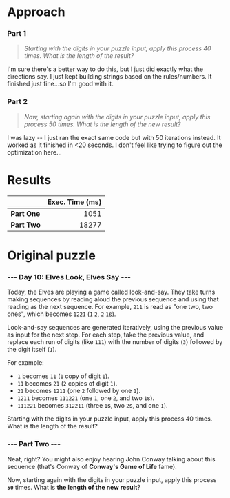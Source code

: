# Approach
### Part 1
> _Starting with the digits in your puzzle input, apply this process 40 times. What is the length of the result?_

I'm sure there's a better way to do this, but I just did exactly what the directions say. I just kept building strings
based on the rules/numbers. It finished just fine...so I'm good with it.

### Part 2
> _Now, starting again with the digits in your puzzle input, apply this process 50 times. What is the length of the new result?_

I was lazy -- I just ran the exact same code but with 50 iterations instead. It worked as it finished in <20 seconds.
I don't feel like trying to figure out the optimization here...

# Results

|              | Exec. Time (ms) |
|--------------|----------------:|
| **Part One** |            1051 |
| **Part Two** |           18277 |

# Original puzzle
### --- Day 10: Elves Look, Elves Say ---
Today, the Elves are playing a game called look-and-say. They take turns making sequences by reading aloud the previous sequence and using that reading as the next sequence. For example, `211` is read as "one two, two ones", which becomes `1221` (`1` `2`, `2` `1`s).

Look-and-say sequences are generated iteratively, using the previous value as input for the next step. For each step, take the previous value, and replace each run of digits (like `111`) with the number of digits (`3`) followed by the digit itself (`1`).

For example:

* `1` becomes `11` (`1` copy of digit `1`).
* `11` becomes `21` (`2` copies of digit `1`).
* `21` becomes `1211` (one `2` followed by one `1`).
* `1211` becomes `111221` (one `1`, one `2`, and two `1`s).
* `111221` becomes `312211` (three `1`s, two `2`s, and one `1`).

Starting with the digits in your puzzle input, apply this process 40 times. What is the length of the result?

### --- Part Two ---
Neat, right? You might also enjoy hearing John Conway talking about this sequence (that's Conway of **Conway's Game of Life** fame).

Now, starting again with the digits in your puzzle input, apply this process **`50`** times. What is **the length of the new result**?
